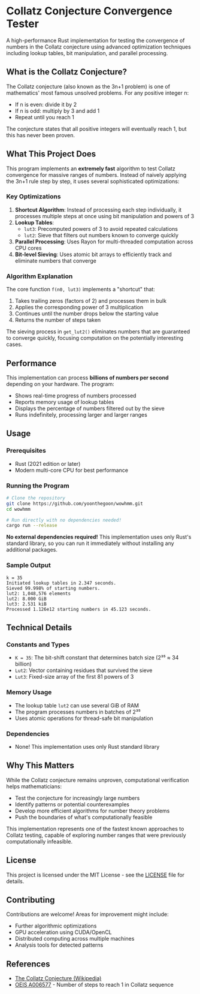 # Collatz Conjecture Convergence Tester

A high-performance Rust implementation for testing the convergence of numbers in the Collatz conjecture using advanced optimization techniques including lookup tables, bit manipulation, and parallel processing.

## What is the Collatz Conjecture?

The Collatz conjecture (also known as the 3n+1 problem) is one of mathematics' most famous unsolved problems. For any positive integer n:
- If n is even: divide it by 2
- If n is odd: multiply by 3 and add 1
- Repeat until you reach 1

The conjecture states that all positive integers will eventually reach 1, but this has never been proven.

## What This Project Does

This program implements an **extremely fast** algorithm to test Collatz convergence for massive ranges of numbers. Instead of naively applying the 3n+1 rule step by step, it uses several sophisticated optimizations:

### Key Optimizations

1. **Shortcut Algorithm**: Instead of processing each step individually, it processes multiple steps at once using bit manipulation and powers of 3
2. **Lookup Tables**: 
   - `lut3`: Precomputed powers of 3 to avoid repeated calculations
   - `lut2`: Sieve that filters out numbers known to converge quickly
3. **Parallel Processing**: Uses Rayon for multi-threaded computation across CPU cores
4. **Bit-level Sieving**: Uses atomic bit arrays to efficiently track and eliminate numbers that converge

### Algorithm Explanation

The core function `f(n0, lut3)` implements a "shortcut" that:
1. Takes trailing zeros (factors of 2) and processes them in bulk
2. Applies the corresponding power of 3 multiplication 
3. Continues until the number drops below the starting value
4. Returns the number of steps taken

The sieving process in `get_lut2()` eliminates numbers that are guaranteed to converge quickly, focusing computation on the potentially interesting cases.

## Performance

This implementation can process **billions of numbers per second** depending on your hardware. The program:
- Shows real-time progress of numbers processed
- Reports memory usage of lookup tables
- Displays the percentage of numbers filtered out by the sieve
- Runs indefinitely, processing larger and larger ranges

## Usage

### Prerequisites
- Rust (2021 edition or later)
- Modern multi-core CPU for best performance

### Running the Program

```bash
# Clone the repository
git clone https://github.com/yoonthegoon/wowhmm.git
cd wowhmm

# Run directly with no dependencies needed!
cargo run --release
```

**No external dependencies required!** This implementation uses only Rust's standard library, so you can run it immediately without installing any additional packages.

### Sample Output

```
k = 35
Initiated lookup tables in 2.347 seconds.
Sieved 99.998% of starting numbers.
lut2: 1,048,576 elements
lut2: 8.000 GiB
lut3: 2.531 kiB
Processed 1.126e12 starting numbers in 45.123 seconds.
```

## Technical Details

### Constants and Types
- `K = 35`: The bit-shift constant that determines batch size (2³⁵ ≈ 34 billion)
- `Lut2`: Vector containing residues that survived the sieve
- `Lut3`: Fixed-size array of the first 81 powers of 3

### Memory Usage
- The lookup table `lut2` can use several GiB of RAM
- The program processes numbers in batches of 2³⁵ 
- Uses atomic operations for thread-safe bit manipulation

### Dependencies
- None! This implementation uses only Rust standard library

## Why This Matters

While the Collatz conjecture remains unproven, computational verification helps mathematicians:
- Test the conjecture for increasingly large numbers
- Identify patterns or potential counterexamples
- Develop more efficient algorithms for number theory problems
- Push the boundaries of what's computationally feasible

This implementation represents one of the fastest known approaches to Collatz testing, capable of exploring number ranges that were previously computationally infeasible.

## License

This project is licensed under the MIT License - see the [LICENSE](LICENSE) file for details.

## Contributing

Contributions are welcome! Areas for improvement might include:
- Further algorithmic optimizations
- GPU acceleration using CUDA/OpenCL  
- Distributed computing across multiple machines
- Analysis tools for detected patterns

## References

- [The Collatz Conjecture (Wikipedia)](https://en.wikipedia.org/wiki/Collatz_conjecture)
- [OEIS A006577](https://oeis.org/A006577) - Number of steps to reach 1 in Collatz sequence